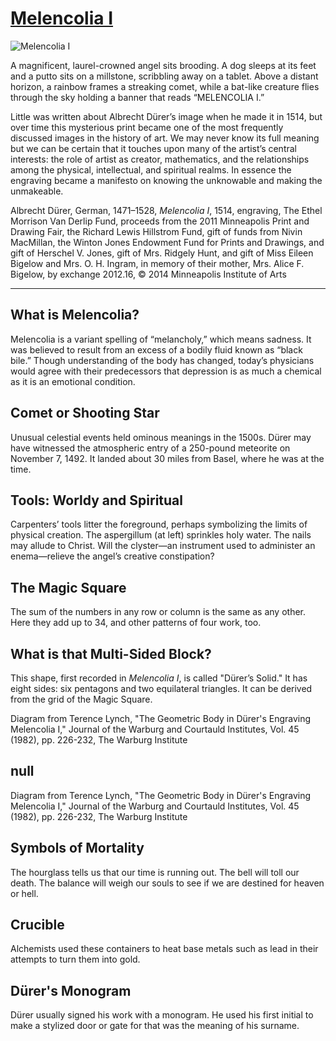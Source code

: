 # [Melencolia I](http://artsmia.github.io/griot/#/o/113568)
![Melencolia I](http://api.artsmia.org/images/113568/large.jpg)

A magnificent, laurel-crowned angel sits brooding. A dog sleeps at its feet and a putto sits on a millstone, scribbling away on a tablet. Above a distant horizon, a rainbow frames a streaking comet, while a bat-like creature flies through the sky holding a banner that reads “MELENCOLIA I.”

Little was written about Albrecht Dürer’s image when he made it in 1514, but over time this mysterious print became one of the most frequently discussed images in the history of art. We may never know its full meaning but we can be certain that it touches upon many of the artist’s central interests: the role of artist as creator, mathematics, and the relationships among the physical, intellectual, and spiritual realms. In essence the engraving became a manifesto on knowing the unknowable and making the unmakeable.

Albrecht Dürer, German, 1471–1528, *Melencolia I*, 1514, engraving, The Ethel Morrison Van Derlip Fund, proceeds from the 2011 Minneapolis Print and Drawing Fair, the Richard Lewis Hillstrom Fund, gift of funds from Nivin MacMillan, the Winton Jones Endowment Fund for Prints and Drawings, and gift of Herschel V. Jones, gift of Mrs. Ridgely Hunt, and gift of Miss Eileen Bigelow and Mrs. O. H. Ingram, in memory of their mother, Mrs. Alice F. Bigelow, by exchange 2012.16, © 2014 Minneapolis Institute of Arts

---

## What is Melencolia?

Melencolia is a variant spelling of “melancholy,” which means sadness. It was believed to result from an excess of a bodily fluid known as “black bile.” Though understanding of the body has changed, today’s physicians would agree with their predecessors that depression is as much a chemical as it is an emotional condition.

## Comet or Shooting Star

Unusual celestial events held ominous meanings in the 1500s. Dürer may have witnessed the atmospheric entry of a 250-pound meteorite on November 7, 1492. It landed about 30 miles from Basel, where he was at the time.

## Tools: Worldy and Spiritual

Carpenters’ tools litter the foreground, perhaps symbolizing the limits of physical creation. The aspergillum (at left) sprinkles holy water. The nails may allude to Christ. Will the clyster—an instrument used to administer an enema—relieve the angel’s creative constipation?

## The Magic Square

The sum of the numbers in any row or column is the same as any other. Here they add up to 34, and other patterns of four work, too.

## What is that Multi-Sided Block?

This shape, first recorded in *Melencolia I*, is called "Dürer’s Solid." It has eight sides: six pentagons and two equilateral triangles. It can be derived from the grid of the Magic Square.

Diagram from Terence Lynch, "The Geometric Body in Dürer's Engraving Melencolia I," Journal of the Warburg and Courtauld Institutes, Vol. 45 (1982), pp. 226-232, The Warburg Institute

## null

Diagram from Terence Lynch, "The Geometric Body in Dürer's Engraving Melencolia I," Journal of the Warburg and Courtauld Institutes, Vol. 45 (1982), pp. 226-232, The Warburg Institute

## Symbols of Mortality

The hourglass tells us that our time is running out. The bell will toll our death. The balance will weigh our souls to see if we are destined for heaven or hell.

## Crucible

Alchemists used these containers to heat base metals such as lead in their attempts to turn them into gold.

## Dürer's Monogram

Dürer usually signed his work with a monogram. He used his first initial to make a stylized door or gate for that was the meaning of his surname.

